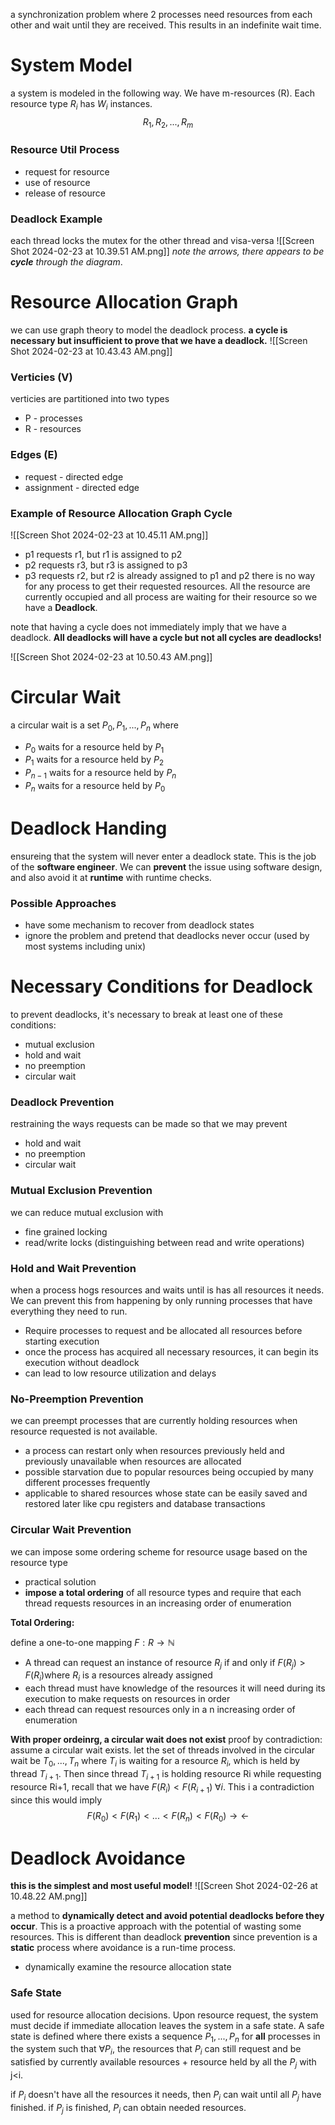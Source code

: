a synchronization problem where 2 processes need resources from each other and wait until they are received. This results in an indefinite wait time. 

# System Model 
a system is modeled in the following way. We have m-resources (R). Each resource type $R_i$  has $W_i$ instances. 
$$R_1, R_2, ..., R_m$$
### Resource Util Process
- request for resource
- use of resource
- release of resource

### Deadlock Example 
each thread locks the mutex for the other thread and visa-versa 
![[Screen Shot 2024-02-23 at 10.39.51 AM.png]]
*note the arrows, there appears to be **cycle** through the diagram*. 


# Resource Allocation Graph
we can use graph theory to model the deadlock process. **a cycle is necessary but insufficient to prove that we have a deadlock.**
![[Screen Shot 2024-02-23 at 10.43.43 AM.png]]

### Verticies (V)
verticies are partitioned into two types 
- P - processes
- R - resources 

### Edges (E)
- request - directed edge
- assignment - directed edge 


### Example of Resource Allocation Graph Cycle

![[Screen Shot 2024-02-23 at 10.45.11 AM.png]]
- p1 requests r1, but r1 is assigned to p2
- p2 requests r3, but r3 is assigned to p3 
- p3 requests r2, but r2 is already assigned to p1 and p2 
there is no way for any process to get their requested resources. All the resource are currently occupied and all process are waiting for their resource so we have a **Deadlock**. 

note that having a cycle does not immediately imply that we have a deadlock. **All deadlocks will have a cycle but not all cycles are deadlocks!** 

![[Screen Shot 2024-02-23 at 10.50.43 AM.png]]

# Circular Wait 
a circular wait is a set $P_0, P_1, ..., P_n$ where 
- $P_0$ waits for a resource held by $P_1$
- $P_1$ waits for a resource held by $P_2$
- $P_{n-1}$ waits for a resource held by $P_n$
- $P_n$ waits for a resource held by $P_0$

# Deadlock Handing 
ensureing that the system will never enter a deadlock state. This is the job of the **software engineer**.  We can **prevent** the issue using software design, and also avoid it at **runtime** with runtime checks. 

### Possible Approaches 
- have some mechanism to recover from deadlock states 
- ignore the problem and pretend that deadlocks never occur (used by most systems including unix)

# Necessary Conditions for Deadlock
to prevent deadlocks, it's necessary to break at least one of these conditions: 
- mutual exclusion
- hold and wait
- no preemption
- circular wait

### Deadlock **Prevention** 
restraining the ways requests can be made so that we may prevent 
- hold and wait
- no preemption
- circular wait

### Mutual Exclusion Prevention
we can reduce mutual exclusion with 
- fine grained locking
- read/write locks (distinguishing between read and write operations) 

### Hold and Wait Prevention
when a process hogs resources and waits until is has all resources it needs. We can prevent this from happening by only running processes that have everything they need to run.
- Require processes to request and be allocated all resources before starting execution 
- once the process has acquired all necessary resources, it can begin its execution without deadlock
- can lead to low resource utilization and delays 
### No-Preemption Prevention 
we can preempt processes that are currently holding resources when resource requested is not available. 
- a process can restart only when resources previously held and previously unavailable when resources are allocated 
- possible starvation due to popular resources being occupied by many different processes frequently 
- applicable to shared resources whose state can be easily saved and restored later like cpu registers and database transactions 
### Circular Wait Prevention
we can impose some ordering scheme for resource usage based on the resource type
- practical solution 
- **impose a total ordering** of all resource types and require that each thread requests resources in an increasing order of enumeration

**Total Ordering:**

define a one-to-one mapping $F: R \rightarrow  \mathbb{N}$    
- A thread can request an instance of resource $R_j$ if and only if $F(R_j) > F(R_i)$where $R_i$ is a resources already assigned  
- each thread must have knowledge of the resources it will need during its execution to make requests on resources in order 
- each thread can request resources only in a n increasing order of enumeration 

**With proper ordeinrg, a circular wait does not exist** 
proof by contradiction: assume a circular wait exists. let the set of threads involved in the circular wait be ${T_0, ..., T_n}$ where $T_i$ is waiting for a resource $R_i$, which is held by thread $T_{i+1}$. Then since thread $T_{i+1}$ is holding resource Ri while requesting resource Ri+1, recall that we have $F(R_i) < F(R_{i+1}) \; \forall i$.
This i a contradiction since this would imply $$F(R_0) < F(R_1) < ... < F(R_n) < F(R_0) \rightarrow \leftarrow $$
# Deadlock Avoidance 
**this is the simplest and most useful model!** 
 ![[Screen Shot 2024-02-26 at 10.48.22 AM.png]]

a method to **dynamically detect and avoid potential deadlocks before they occur**. This is a proactive approach with the potential of wasting some resources. This is different than deadlock **prevention** since prevention is a **static** process where avoidance is a run-time process. 
- dynamically examine the resource allocation state

### Safe State
used for resource allocation decisions. Upon resource request, the system must decide if immediate allocation leaves the system in a safe state. A safe state is defined where there exists a sequence $P_1,...,P_n$ for **all** processes in the system such that $\forall P_i$, the resources that $P_i$ can still request and be satisfied by currently available resources + resource held by all the $P_j$ with j<i. 

if $P_i$ doesn't have all the resources it needs, then $P_i$ can wait until all $P_j$ have finished. if $P_j$ is finished, $P_i$ can obtain needed resources. 

